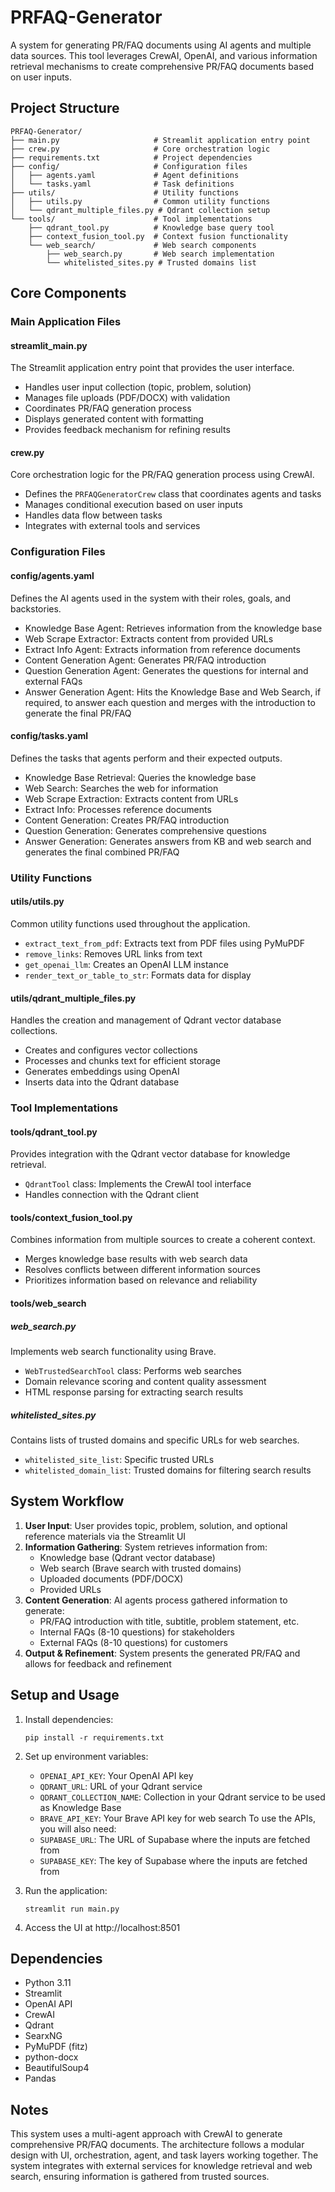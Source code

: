 # PRFAQ-Generator

A system for generating PR/FAQ documents using AI agents and multiple data sources. This tool leverages CrewAI, OpenAI, and various information retrieval mechanisms to create comprehensive PR/FAQ documents based on user inputs.

## Project Structure

```
PRFAQ-Generator/
├── main.py                     # Streamlit application entry point
├── crew.py                     # Core orchestration logic
├── requirements.txt            # Project dependencies
├── config/                     # Configuration files
│   ├── agents.yaml             # Agent definitions
│   └── tasks.yaml              # Task definitions
├── utils/                      # Utility functions
│   ├── utils.py                # Common utility functions
│   └── qdrant_multiple_files.py # Qdrant collection setup
└── tools/                      # Tool implementations
    ├── qdrant_tool.py          # Knowledge base query tool
    ├── context_fusion_tool.py  # Context fusion functionality
    └── web_search/             # Web search components
        ├── web_search.py       # Web search implementation
        └── whitelisted_sites.py # Trusted domains list
```

## Core Components

### Main Application Files

#### streamlit_main.py
The Streamlit application entry point that provides the user interface.
- Handles user input collection (topic, problem, solution)
- Manages file uploads (PDF/DOCX) with validation
- Coordinates PR/FAQ generation process
- Displays generated content with formatting
- Provides feedback mechanism for refining results 

#### crew.py
Core orchestration logic for the PR/FAQ generation process using CrewAI.
- Defines the `PRFAQGeneratorCrew` class that coordinates agents and tasks
- Manages conditional execution based on user inputs
- Handles data flow between tasks
- Integrates with external tools and services 

### Configuration Files

#### config/agents.yaml
Defines the AI agents used in the system with their roles, goals, and backstories.
- Knowledge Base Agent: Retrieves information from the knowledge base
- Web Scrape Extractor: Extracts content from provided URLs
- Extract Info Agent: Extracts information from reference documents
- Content Generation Agent: Generates PR/FAQ introduction
- Question Generation Agent: Generates the questions for internal and external FAQs
- Answer Generation Agent: Hits the Knowledge Base and Web Search, if required, to answer each question and merges with the introduction to generate the final PR/FAQ

#### config/tasks.yaml
Defines the tasks that agents perform and their expected outputs.
- Knowledge Base Retrieval: Queries the knowledge base
- Web Search: Searches the web for information
- Web Scrape Extraction: Extracts content from URLs
- Extract Info: Processes reference documents
- Content Generation: Creates PR/FAQ introduction
- Question Generation: Generates comprehensive questions 
- Answer Generation: Generates answers from KB and web search and generates the final combined PR/FAQ

### Utility Functions

#### utils/utils.py
Common utility functions used throughout the application.
- `extract_text_from_pdf`: Extracts text from PDF files using PyMuPDF
- `remove_links`: Removes URL links from text
- `get_openai_llm`: Creates an OpenAI LLM instance
- `render_text_or_table_to_str`: Formats data for display

#### utils/qdrant_multiple_files.py
Handles the creation and management of Qdrant vector database collections.
- Creates and configures vector collections
- Processes and chunks text for efficient storage
- Generates embeddings using OpenAI
- Inserts data into the Qdrant database 

### Tool Implementations

#### tools/qdrant_tool.py
Provides integration with the Qdrant vector database for knowledge retrieval.
- `QdrantTool` class: Implements the CrewAI tool interface
- Handles connection with the Qdrant client 

#### tools/context_fusion_tool.py
Combines information from multiple sources to create a coherent context.
- Merges knowledge base results with web search data
- Resolves conflicts between different information sources
- Prioritizes information based on relevance and reliability

#### tools/web_search
##### web_search.py
Implements web search functionality using Brave.
- `WebTrustedSearchTool` class: Performs web searches
- Domain relevance scoring and content quality assessment
- HTML response parsing for extracting search results

##### whitelisted_sites.py
Contains lists of trusted domains and specific URLs for web searches.
- `whitelisted_site_list`: Specific trusted URLs
- `whitelisted_domain_list`: Trusted domains for filtering search results 

## System Workflow

1. **User Input**: User provides topic, problem, solution, and optional reference materials via the Streamlit UI
2. **Information Gathering**: System retrieves information from:
   - Knowledge base (Qdrant vector database)
   - Web search (Brave search with trusted domains)
   - Uploaded documents (PDF/DOCX)
   - Provided URLs
3. **Content Generation**: AI agents process gathered information to generate:
   - PR/FAQ introduction with title, subtitle, problem statement, etc.
   - Internal FAQs (8-10 questions) for stakeholders
   - External FAQs (8-10 questions) for customers
4. **Output & Refinement**: System presents the generated PR/FAQ and allows for feedback and refinement

## Setup and Usage

1. Install dependencies:
   ```
   pip install -r requirements.txt
   ```

2. Set up environment variables:
   - `OPENAI_API_KEY`: Your OpenAI API key
   - `QDRANT_URL`: URL of your Qdrant service
   - `QDRANT_COLLECTION_NAME`: Collection in your Qdrant service to be used as Knowledge Base
   - `BRAVE_API_KEY`: Your Brave API key for web search
   To use the APIs, you will also need:
   - `SUPABASE_URL`: The URL of Supabase where the inputs are fetched from
   - `SUPABASE_KEY`: The key of Supabase where the inputs are fetched from

3. Run the application:
   ```
   streamlit run main.py
   ```

4. Access the UI at http://localhost:8501

## Dependencies

- Python 3.11
- Streamlit
- OpenAI API
- CrewAI
- Qdrant
- SearxNG
- PyMuPDF (fitz)
- python-docx
- BeautifulSoup4
- Pandas

## Notes

This system uses a multi-agent approach with CrewAI to generate comprehensive PR/FAQ documents. The architecture follows a modular design with UI, orchestration, agent, and task layers working together. The system integrates with external services for knowledge retrieval and web search, ensuring information is gathered from trusted sources.
